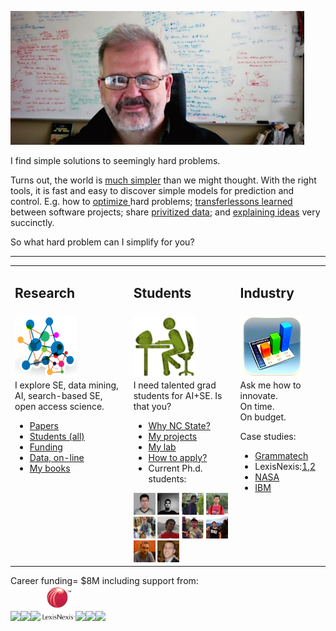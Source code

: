 
<a href="img/bigtim.jpg"><img src="img/bigtim.jpg" width=470></a>
<p>
I find simple solutions to seemingly hard problems.</a></p>
<p>Turns out, the world is 
<a href=">http://menzies.us/pdf/07strange.pdf">much simpler</a> than we might thought.
With the right tools,
it is fast and easy to 
discover simple models for prediction  and control.
E.g.
how to <a href="http://menzies.us/pdf/15gale.pdf">optimize </a> hard problems;
<a href="http://menzies.us/pdf/13transferEffort.pdf">transferlessons learned</a> between software projects;
share <a href="http://menzies.us/pdf/15lace2.pdf">privitized  data</a>;
and  <a href="http://menzies.us/pdf/03tar2.pdf">explaining ideas</a> very succinctly.
</p>
<p>
So what hard problem can I simplify for you?
</p>
<hr>
<table  class=paddingBetweenCols>


<tr><td>
<h2> Research </h2>
</td><td>
<h2> Students</h2>
</td><td>
<h2>Industry</h2>
</td></tr>

<tr><td valign=top>
<img width=100 height=100 src="img/research2.png">
<br>
I explore SE, data mining, AI, search-based SE, open access science.
<ul>
<li> <a href="https://scholar.google.com/citations?user=7htTUTgmLtUC&hl=en&oi=ao">Papers</a></li>
<li> <a href="https://docs.google.com/spreadsheets/d/1oWGEfEdt4aXZ_chBLTzw2RkKhGTKIKReetkcb8Zo2F4">Students (all)</a></li>
<li> <a href="https://docs.google.com/spreadsheets/d/1Y5YrD3WkZlee7LLXLN5m9vvMPL2qBU-vruHpRr77dqg/edit#gid=676744746">Funding</a></li>
<li> <a href="http://openscience.us/repo">Data, on-line</a></li>
<li> <a href="books.html">My books</a></li>
</ul>

</td><td valign=top>
<img width=100 height=100 src="img/students.png">
<br>
I need talented grad students for AI+SE. 
 Is that you?

<ul>
<li> <a href="https://www.youtube.com/watch?v=LRoI-Rw4GBY">Why NC State?</a>
<li> <a href="http://ai4se.net/projects">My projects</a>
<li> <a href="http://ai4se.net">My lab</a>
<li> <a href="application.html">How to apply?</a>
<li> Current Ph.d. students:
</ul>
<a href="http://ai4se.net/people/2014/10/05/Wei-Fu/"><img alt="Wei Fu" width=35 height=35 src="img/wei.jpg"></a> <a href="http://ai4se.net/people/2014/10/04/Rahul-Krishna/"><img 
alt="Rahul Krishna" width=35 height=35 src="img/rahlk.jpg"></a> <a href="http://ai4se.net/people/2014/10/03/Vivek-Nair/"><img 
alt = "Vivek Nair" width=35 height=35 src="img/vivek.jpg"></a> <a href="http://ai4se.net/people/2014/06/04/Jianfeng-Chen/"><img 
alt ="Jianfeng Chen" width=35 height=35 src="img/chen.jpg"></a> <a href="http://ai4se.net/people/2014/05/19/Zhe-Yu/"><img
alt="Zhe Yu" width=35 height=35 src="img/Zhe.jpg"></a> <a href="http://ai4se.net/people/2014/05/18/George-Mathew/"><img
alt="George Mathew" width=35 height=35 src="img/george.jpg"></a> <a href="http://ai4se.net/people/2014/05/17/Amritanshu-Agrawal/"><img
alt="Amritanshu Agrawal" width=35 height=35 src="img/amrit.jpg"></a> <a href="http://ai4se.net/people/2014/05/16/Di-Chen/"><img
alt="Di (Jack) Chen" width=35 height=35 src="img/Jack.jpg"></a> <a href="http://ai4se.net/people/2014/05/15/Guilherme-Ferreira/"><img
alt="Guilherme Ferreira" width=35 height=35 src="img/gh.jpg"></a> <a href="http://ai4se.net/people/2014/05/14/Andrew-Hill/"><img
alt="Andrew Hill" width=35 height=35 src="img/hill.jpg">
<!-- img src="https://images-na.ssl-images-amazon.com/images/I/41bvcImU6IL._SL75_.jpg" -->
</td><td valign=top>
<img height=100 width=100 src="img/industry.png">
<br>
Ask me how to innovate. <br>On time.<br> On budget.
<p>Case studies:
<ul>
<li><a href="https://www.sbir.gov/sbirsearch/detail/4945">Grammatech</a></li>
<li>LexisNexis:<a href="http://www.slideshare.net/slideshow/embed_code/key/f8etbZ448ukfOs">1</a>,<a href="pdf/Best_Practice_SE_text_mining.pdf">2<a> </li>
<li><a href="http://www.slideshare.net/timmenzies/172529main-ken-andtimsoftwareassuranceresearchatwestvirginia?qid=4ddfaa48-dea3-4397-800b-74170c2722da&v=&b=&from_search=4">NASA</a></li>
<li><a href="https://github.com/timm/16/blob/master/matt.pdf">IBM</a></li>
</ul></p>
</td></tr>
</td></tr></table>
<p>
Career funding= $8M including support from:
<br>
<img height=56 src="https://media.glassdoor.com/sqls/263980/grammatech-squarelogo.png"><img
height=60   src="https://pbs.twimg.com/profile_images/471652076645126144/Lds3l2C3_normal.jpeg"><img
height=56 src="https://65.media.tumblr.com/avatar_fd969ad68e5a_128.png"><img
height=56 src="img/ln.png"><img
height=56 src="https://pbs.twimg.com/profile_images/67630775/button_meatball_normal.png"><img
height=56 src="http://www.nij.gov/PublishingImages/nij-logo-sak-page.jpg"><img
height=56 src="https://www.unavco.org/lib/images/Footer-NSF-logo.png">
</p>




